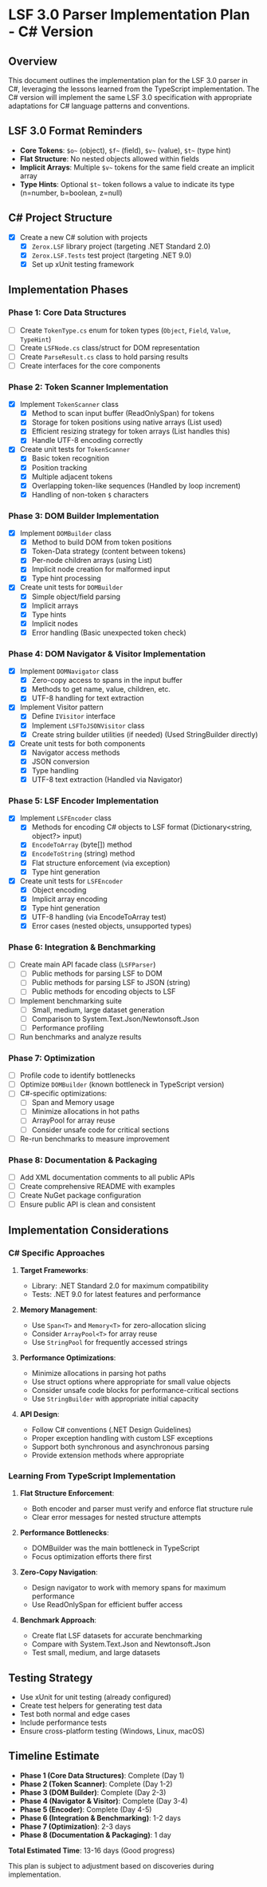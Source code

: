 # LSF 3.0 Parser Implementation Plan - C# Version

## Overview

This document outlines the implementation plan for the LSF 3.0 parser in C#, leveraging the lessons learned from the TypeScript implementation. The C# version will implement the same LSF 3.0 specification with appropriate adaptations for C# language patterns and conventions.

## LSF 3.0 Format Reminders

- **Core Tokens**: `$o~` (object), `$f~` (field), `$v~` (value), `$t~` (type hint)
- **Flat Structure**: No nested objects allowed within fields
- **Implicit Arrays**: Multiple `$v~` tokens for the same field create an implicit array
- **Type Hints**: Optional `$t~` token follows a value to indicate its type (n=number, b=boolean, z=null)

## C# Project Structure

- [x] Create a new C# solution with projects
  - [x] `Zerox.LSF` library project (targeting .NET Standard 2.0)
  - [x] `Zerox.LSF.Tests` test project (targeting .NET 9.0)
  - [x] Set up xUnit testing framework

## Implementation Phases

### Phase 1: Core Data Structures

- [ ] Create `TokenType.cs` enum for token types (`Object`, `Field`, `Value`, `TypeHint`)
- [ ] Create `LSFNode.cs` class/struct for DOM representation
- [ ] Create `ParseResult.cs` class to hold parsing results
- [ ] Create interfaces for the core components

### Phase 2: Token Scanner Implementation

- [x] Implement `TokenScanner` class
  - [x] Method to scan input buffer (ReadOnlySpan<byte>) for tokens
  - [x] Storage for token positions using native arrays (List<TokenInfo> used)
  - [x] Efficient resizing strategy for token arrays (List handles this)
  - [x] Handle UTF-8 encoding correctly
- [x] Create unit tests for `TokenScanner`
  - [x] Basic token recognition
  - [x] Position tracking
  - [x] Multiple adjacent tokens
  - [x] Overlapping token-like sequences (Handled by loop increment)
  - [x] Handling of non-token `$` characters

### Phase 3: DOM Builder Implementation

- [x] Implement `DOMBuilder` class
  - [x] Method to build DOM from token positions
  - [x] Token-Data strategy (content between tokens)
  - [x] Per-node children arrays (using List<int>)
  - [x] Implicit node creation for malformed input
  - [x] Type hint processing
- [x] Create unit tests for `DOMBuilder`
  - [x] Simple object/field parsing
  - [x] Implicit arrays
  - [x] Type hints
  - [x] Implicit nodes
  - [x] Error handling (Basic unexpected token check)

### Phase 4: DOM Navigator & Visitor Implementation

- [x] Implement `DOMNavigator` class
  - [x] Zero-copy access to spans in the input buffer
  - [x] Methods to get name, value, children, etc.
  - [x] UTF-8 handling for text extraction
- [x] Implement Visitor pattern
  - [x] Define `IVisitor` interface 
  - [x] Implement `LSFToJSONVisitor` class
  - [x] Create string builder utilities (if needed) (Used StringBuilder directly)
- [x] Create unit tests for both components
  - [x] Navigator access methods
  - [x] JSON conversion
  - [x] Type handling
  - [x] UTF-8 text extraction (Handled via Navigator)

### Phase 5: LSF Encoder Implementation

- [x] Implement `LSFEncoder` class
  - [x] Methods for encoding C# objects to LSF format (Dictionary<string, object?> input)
  - [x] `EncodeToArray` (byte[]) method
  - [x] `EncodeToString` (string) method
  - [x] Flat structure enforcement (via exception)
  - [x] Type hint generation
- [x] Create unit tests for `LSFEncoder`
  - [x] Object encoding
  - [x] Implicit array encoding
  - [x] Type hint generation
  - [x] UTF-8 handling (via EncodeToArray test)
  - [x] Error cases (nested objects, unsupported types)

### Phase 6: Integration & Benchmarking

- [ ] Create main API facade class (`LSFParser`)
  - [ ] Public methods for parsing LSF to DOM
  - [ ] Public methods for parsing LSF to JSON (string)
  - [ ] Public methods for encoding objects to LSF
- [ ] Implement benchmarking suite
  - [ ] Small, medium, large dataset generation
  - [ ] Comparison to System.Text.Json/Newtonsoft.Json
  - [ ] Performance profiling
- [ ] Run benchmarks and analyze results

### Phase 7: Optimization

- [ ] Profile code to identify bottlenecks
- [ ] Optimize `DOMBuilder` (known bottleneck in TypeScript version)
- [ ] C#-specific optimizations:
  - [ ] Span<T> and Memory<T> usage
  - [ ] Minimize allocations in hot paths
  - [ ] ArrayPool<T> for array reuse
  - [ ] Consider unsafe code for critical sections
- [ ] Re-run benchmarks to measure improvement

### Phase 8: Documentation & Packaging

- [ ] Add XML documentation comments to all public APIs
- [ ] Create comprehensive README with examples
- [ ] Create NuGet package configuration
- [ ] Ensure public API is clean and consistent

## Implementation Considerations

### C# Specific Approaches

1. **Target Frameworks**:
   - Library: .NET Standard 2.0 for maximum compatibility
   - Tests: .NET 9.0 for latest features and performance

2. **Memory Management**:
   - Use `Span<T>` and `Memory<T>` for zero-allocation slicing
   - Consider `ArrayPool<T>` for array reuse
   - Use `StringPool` for frequently accessed strings

3. **Performance Optimizations**:
   - Minimize allocations in parsing hot paths
   - Use struct options where appropriate for small value objects
   - Consider unsafe code blocks for performance-critical sections
   - Use `StringBuilder` with appropriate initial capacity

4. **API Design**:
   - Follow C# conventions (.NET Design Guidelines)
   - Proper exception handling with custom LSF exceptions
   - Support both synchronous and asynchronous parsing
   - Provide extension methods where appropriate

### Learning From TypeScript Implementation

1. **Flat Structure Enforcement**:
   - Both encoder and parser must verify and enforce flat structure rule
   - Clear error messages for nested structure attempts

2. **Performance Bottlenecks**:
   - DOMBuilder was the main bottleneck in TypeScript
   - Focus optimization efforts there first

3. **Zero-Copy Navigation**:
   - Design navigator to work with memory spans for maximum performance
   - Use ReadOnlySpan<byte> for efficient buffer access

4. **Benchmark Approach**:
   - Create flat LSF datasets for accurate benchmarking
   - Compare with System.Text.Json and Newtonsoft.Json
   - Test small, medium, and large datasets

## Testing Strategy

- Use xUnit for unit testing (already configured)
- Create test helpers for generating test data
- Test both normal and edge cases
- Include performance tests
- Ensure cross-platform testing (Windows, Linux, macOS)

## Timeline Estimate

- **Phase 1 (Core Data Structures)**: Complete (Day 1)
- **Phase 2 (Token Scanner)**: Complete (Day 1-2)
- **Phase 3 (DOM Builder)**: Complete (Day 2-3)
- **Phase 4 (Navigator & Visitor)**: Complete (Day 3-4)
- **Phase 5 (Encoder)**: Complete (Day 4-5)
- **Phase 6 (Integration & Benchmarking)**: 1-2 days
- **Phase 7 (Optimization)**: 2-3 days
- **Phase 8 (Documentation & Packaging)**: 1 day

**Total Estimated Time**: 13-16 days (Good progress)

This plan is subject to adjustment based on discoveries during implementation. 